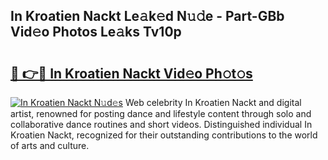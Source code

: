 ## In Kroatien Nackt Le𝚊k𝚎d N𝚞𝚍e - Part-GBb Vid𝚎o Photos Le𝚊ks Tv10p

# <h2><a href="http://fb2mait.evod.top/?m=In+Kroatien+Nackt">🔗 👉🔴 In Kroatien Nackt Vid𝚎o Ph𝚘t𝚘s</a></h2>

[![In Kroatien Nackt N𝚞d𝚎s](https://i.imgur.com/8V9OHl7.gif)](http://fb2mait.evod.top/?m=In+Kroatien+Nackt)
Web celebrity In Kroatien Nackt and digital artist, renowned for posting dance and lifestyle content through solo and collaborative dance routines and short videos. Distinguished individual In Kroatien Nackt, recognized for their outstanding contributions to the world of arts and culture. 
